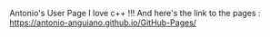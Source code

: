 Antonio's User Page 
I love c++ !!!
And here's the link to the pages :  https://antonio-anguiano.github.io/GitHub-Pages/
